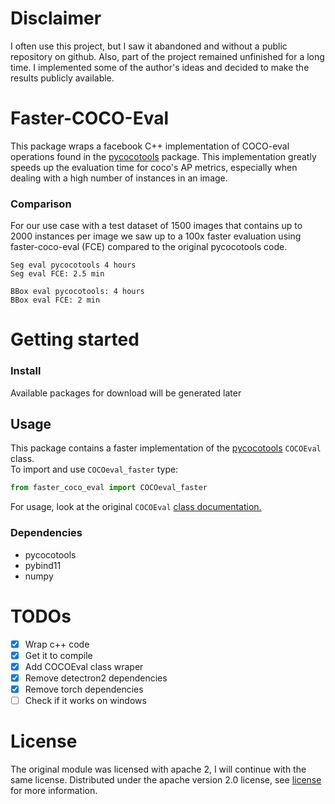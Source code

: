 # Disclaimer
I often use this project, but I saw it abandoned and without a public repository on github.
Also, part of the project remained unfinished for a long time. I implemented some of the author's ideas and decided to make the results publicly available.

# Faster-COCO-Eval 
This package wraps a facebook C++ implementation of COCO-eval operations found in the 
[pycocotools](https://github.com/cocodataset/cocoapi/tree/master/PythonAPI/pycocotools) package.
This implementation greatly speeds up the evaluation time
for coco's AP metrics, especially when dealing with a high number of instances in an image.

### Comparison

For our use case with a test dataset of 1500 images that contains up to 2000 instances per image we saw up to a 100x faster 
evaluation using faster-coco-eval (FCE) compared to the original pycocotools code.
````
Seg eval pycocotools 4 hours 
Seg eval FCE: 2.5 min

BBox eval pycocotools: 4 hours 
BBox eval FCE: 2 min
````

# Getting started

### Install
Available packages for download will be generated later

## Usage

This package contains a faster implementation of the 
[pycocotools](https://github.com/cocodataset/cocoapi/tree/master/PythonAPI/pycocotools) `COCOEval` class.  
To import and use `COCOeval_faster` type:

````python
from faster_coco_eval import COCOeval_faster
````

For usage, look at the original `COCOEval` [class documentation.](https://github.com/cocodataset/cocoapi)

### Dependencies
- pycocotools
- pybind11
- numpy

# TODOs
- [x] Wrap c++ code
- [x] Get it to compile
- [x] Add COCOEval class wraper
- [x] Remove detectron2 dependencies
- [x] Remove torch dependencies
- [ ] Check if it works on windows

# License
The original module was licensed with apache 2, I will continue with the same license.
Distributed under the apache version 2.0 license, see [license](LICENSE) for more information.